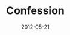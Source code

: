 ---
layout: music 
title: "Confession"
series: "James: Putting Your Faith to Work"
date: 2012-05-21 
description: "Brian Tome talks about the healing that comes through confession."
audio: "http://www.crossroads.net/players/media/hq/james_05.mp3"
audio-duration: "33:20"
---